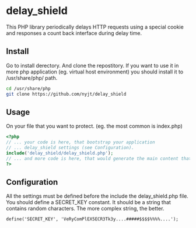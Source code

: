 delay_shield
============

This PHP library periodically delays HTTP requests using a special cookie and responses a count back interface during delay time.


## Install

Go to install derectory. And clone the repostitory. If you want to use it in more php application (eg. virtual host environment) you should install it to /usr/share/php/ path.

```bash
cd /usr/share/php
git clone https://github.com/nyjt/delay_shield
```

## Usage

On your file that you want to protect. (eg. the most common is index.php)

```php
<?php
// ... your code is here, that bootstrap your application
// ... delay_shield settings (see Configuration).
include('delay_shield/delay_shield.php');
// ... and more code is here, that would generate the main content that you want to protect
?>
```

## Configuration

All the settings must be defined before the include the delay_shield.php file.
You should define a SECRET_KEY constant. It should be a string that contains random characters. The more complex string, the better.

```
define('SECRET_KEY', 'VeRyComPlEX5ECR3Tk3y....#####$$$$%%%%....');
```
